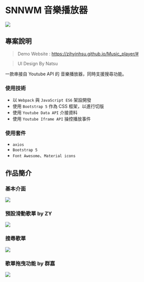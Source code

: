 # SNNWM 音樂播放器
![](https://i.imgur.com/7MRWBDq.jpg)

## 專案說明
> Demo Website : https://zihyinhsu.github.io/Music_player/#

> UI Design By Natsu

一款串接自 Youtube API 的 音樂播放器，同時支援搜尋功能。

### 使用技術
- 以 `Webpack` 與 `JavaScript ES6` 架設開發
- 使用 `Bootstrap 5` 作為 CSS 框架，以進行切版 
- 使用 `Youtube Data API` 介接資料
- 使用 `Youtube Iframe API` 操控播放事件

### 使用套件
- `axios`
- `Bootstrap 5`
- `Font Awesome`、`Material icons`

## 作品簡介
### 基本介面
![](https://i.imgur.com/KFPhXQc.jpg)

### 預設滑動歌單 by ZY

![](https://i.imgur.com/wI7iGJH.png)

### 搜尋歌單
![](https://i.imgur.com/RpfoD4B.png)

### 歌單拖曳功能 by 群嘉

![](https://i.imgur.com/D3mTX8K.png)


